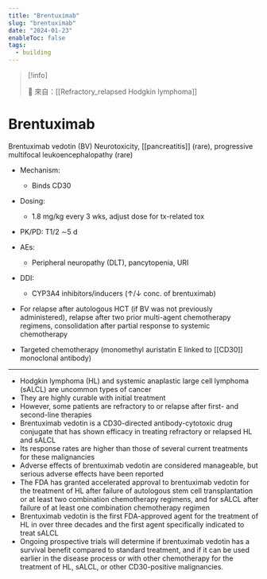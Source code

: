 ```yaml
---
title: "Brentuximab"
slug: "brentuximab"
date: "2024-01-23"
enableToc: false
tags:
  - building
---
```


> [!info]
>
> 🌱 來自：[[Refractory_relapsed Hodgkin lymphoma]]

# Brentuximab

Brentuximab vedotin (BV)
Neurotoxicity, [[pancreatitis]] (rare), progressive multifocal leukoencephalopathy (rare)

- Mechanism:
  - Binds CD30
- Dosing:
  - 1.8 mg/kg every 3 wks, adjust dose for tx-related tox
- PK/PD: T1/2 ∼5 d
- AEs:
  - Peripheral neuropathy (DLT), pancytopenia, URI
- DDI:
  - CYP3A4 inhibitors/inducers (↑/↓ conc. of brentuximab)

- For relapse after autologous HCT (if BV was not previously administered), relapse after two prior multi-agent chemotherapy regimens, consolidation after partial response to systemic chemotherapy
- Targeted chemotherapy (monomethyl auristatin E linked to [[CD30]] monoclonal antibody)

---

- Hodgkin lymphoma (HL) and systemic anaplastic large cell lymphoma (sALCL) are uncommon types of cancer
- They are highly curable with initial treatment
- However, some patients are refractory to or relapse after first- and second-line therapies
- Brentuximab vedotin is a CD30-directed antibody-cytotoxic drug conjugate that has shown efficacy in treating refractory or relapsed HL and sALCL
- Its response rates are higher than those of several current treatments for these malignancies
- Adverse effects of brentuximab vedotin are considered manageable, but serious adverse effects have been reported
- The FDA has granted accelerated approval to brentuximab vedotin for the treatment of HL after failure of autologous stem cell transplantation or at least two combination chemotherapy regimens, and for sALCL after failure of at least one combination chemotherapy regimen
- Brentuximab vedotin is the first FDA-approved agent for the treatment of HL in over three decades and the first agent specifically indicated to treat sALCL
- Ongoing prospective trials will determine if brentuximab vedotin has a survival benefit compared to standard treatment, and if it can be used earlier in the disease process or with other chemotherapy for the treatment of HL, sALCL, or other CD30-positive malignancies.
